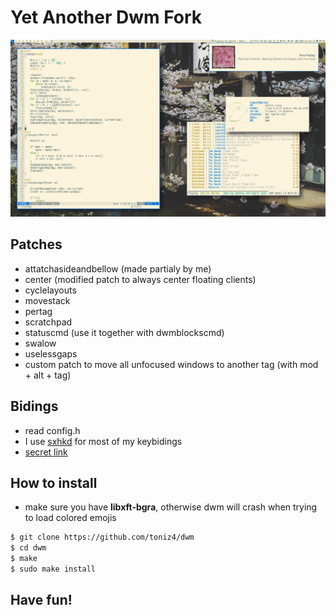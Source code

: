 # Yet Another Dwm Fork
![screenshot](screenshot.png)

## Patches
- attatchasideandbellow (made partialy by me)
- center (modified patch to always center floating clients)
- cyclelayouts 
- movestack
- pertag
- scratchpad
- statuscmd (use it together with dwmblockscmd)
- swalow
- uselessgaps
- custom patch to move all unfocused windows to another tag (with mod + alt + tag)

## Bidings
- read config.h
- I use [sxhkd](https://github.com/baskerville/sxhkd) for most of my keybidings
- [secret link](https://www.youtube.com/watch?v=dQw4w9WgXcQ)

## How to install
- make sure you have **libxft-bgra**, otherwise dwm will crash when trying to load colored emojis
```bash
$ git clone https://github.com/toniz4/dwm 
$ cd dwm
$ make 
$ sudo make install
```

## Have fun!
